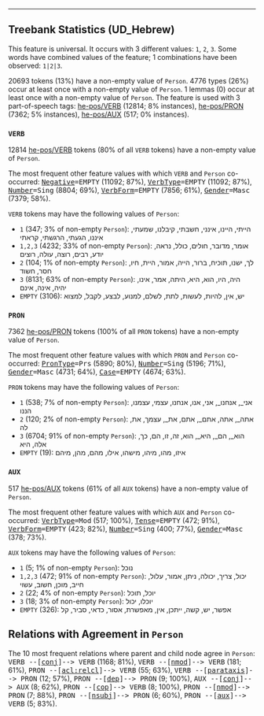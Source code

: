 

--------------------------------------------------------------------------------

## Treebank Statistics (UD_Hebrew)

This feature is universal.
It occurs with 3 different values: `1`, `2`, `3`.
Some words have combined values of the feature; 1 combinations have been observed: `1|2|3`.

20693 tokens (13%) have a non-empty value of `Person`.
4776 types (26%) occur at least once with a non-empty value of `Person`.
1 lemmas (0) occur at least once with a non-empty value of `Person`.
The feature is used with 3 part-of-speech tags: [he-pos/VERB]() (12814; 8% instances), [he-pos/PRON]() (7362; 5% instances), [he-pos/AUX]() (517; 0% instances).

### `VERB`

12814 [he-pos/VERB]() tokens (80% of all `VERB` tokens) have a non-empty value of `Person`.

The most frequent other feature values with which `VERB` and `Person` co-occurred: <tt><a href="Negative.html">Negative</a>=EMPTY</tt> (11092; 87%), <tt><a href="VerbType.html">VerbType</a>=EMPTY</tt> (11092; 87%), <tt><a href="Number.html">Number</a>=Sing</tt> (8804; 69%), <tt><a href="VerbForm.html">VerbForm</a>=EMPTY</tt> (7856; 61%), <tt><a href="Gender.html">Gender</a>=Masc</tt> (7379; 58%).

`VERB` tokens may have the following values of `Person`:

* `1` (347; 3% of non-empty `Person`): הייתי, היינו, אינני, חשבתי, קיבלנו, שמעתי, איננו, הגעתי, הרגשתי, קראתי
* `1,2,3` (4232; 33% of non-empty `Person`): אומר, מדובר, חולים, כולל, נראה, יודע, רבים, רוצה, עולה, רוצים
* `2` (104; 1% of non-empty `Person`): לך, ישנו, תוכיח, ברור, הייה, אמור, היית, חיו, חסר, חשוד
* `3` (8131; 63% of non-empty `Person`): היה, היו, הוא, היא, היתה, אמר, אינו, יהיה, אינה, אינם
* `EMPTY` (3106): יש, אין, להיות, לעשות, לתת, לשלם, למנוע, לבצע, לקבל, למצוא

### `PRON`

7362 [he-pos/PRON]() tokens (100% of all `PRON` tokens) have a non-empty value of `Person`.

The most frequent other feature values with which `PRON` and `Person` co-occurred: <tt><a href="PronType.html">PronType</a>=Prs</tt> (5890; 80%), <tt><a href="Number.html">Number</a>=Sing</tt> (5196; 71%), <tt><a href="Gender.html">Gender</a>=Masc</tt> (4731; 64%), <tt><a href="Case.html">Case</a>=EMPTY</tt> (4674; 63%).

`PRON` tokens may have the following values of `Person`:

* `1` (538; 7% of non-empty `Person`): אני_, אנחנו_, אני, אנו, אנחנו, עצמי, עצמנו, הננו
* `2` (120; 2% of non-empty `Person`): אתה_, אתה, אתם_, אתם, את_, עצמך, את, לה
* `3` (6704; 91% of non-empty `Person`): הוא_, הם_, היא_, הוא, זה, זו, הם, כך, אלה, היא
* `EMPTY` (19): איזו, מהו, מיהו, מישהו, אילו, מהם, מהן, מיהם

### `AUX`

517 [he-pos/AUX]() tokens (61% of all `AUX` tokens) have a non-empty value of `Person`.

The most frequent other feature values with which `AUX` and `Person` co-occurred: <tt><a href="VerbType.html">VerbType</a>=Mod</tt> (517; 100%), <tt><a href="Tense.html">Tense</a>=EMPTY</tt> (472; 91%), <tt><a href="VerbForm.html">VerbForm</a>=EMPTY</tt> (423; 82%), <tt><a href="Number.html">Number</a>=Sing</tt> (400; 77%), <tt><a href="Gender.html">Gender</a>=Masc</tt> (378; 73%).

`AUX` tokens may have the following values of `Person`:

* `1` (5; 1% of non-empty `Person`): נוכל
* `1,2,3` (472; 91% of non-empty `Person`): יכול, צריך, יכולה, ניתן, אמור, עלול, חייב, מוכן, חשוב, עשוי
* `2` (22; 4% of non-empty `Person`): יוכל, תוכל
* `3` (18; 3% of non-empty `Person`): יוכלו, יכול
* `EMPTY` (326): אפשר, יש, קשה, ייתכן, אין, מאפשרת, אסור, כדאי, סביר, קל

## Relations with Agreement in `Person`

The 10 most frequent relations where parent and child node agree in `Person`:
<tt>VERB --[<a href="../dep/conj.html">conj</a>]--> VERB</tt> (1168; 81%),
<tt>VERB --[<a href="../dep/nmod.html">nmod</a>]--> VERB</tt> (181; 61%),
<tt>PRON --[<a href="../dep/acl:relcl.html">acl:relcl</a>]--> VERB</tt> (55; 63%),
<tt>VERB --[<a href="../dep/parataxis.html">parataxis</a>]--> PRON</tt> (12; 57%),
<tt>PRON --[<a href="../dep/dep.html">dep</a>]--> PRON</tt> (9; 100%),
<tt>AUX --[<a href="../dep/conj.html">conj</a>]--> AUX</tt> (8; 62%),
<tt>PRON --[<a href="../dep/cop.html">cop</a>]--> VERB</tt> (8; 100%),
<tt>PRON --[<a href="../dep/nmod.html">nmod</a>]--> PRON</tt> (7; 88%),
<tt>PRON --[<a href="../dep/nsubj.html">nsubj</a>]--> PRON</tt> (6; 60%),
<tt>PRON --[<a href="../dep/aux.html">aux</a>]--> VERB</tt> (5; 83%).

